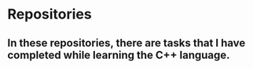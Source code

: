 # Repositories
## In these repositories, there are tasks that I have completed while learning the C++ language.
